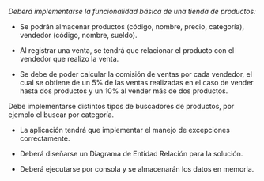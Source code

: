 *Deberá implementarse la funcionalidad básica de una tienda de productos:*

- Se podrán almacenar productos (código, nombre, precio, categoría), vendedor (código, nombre, sueldo).

- Al registrar una venta, se tendrá que relacionar el producto con el vendedor que realizo la venta. 

- Se debe de poder calcular la comisión de ventas por cada vendedor, el cual se obtiene de un 5% de las ventas realizadas en el caso de vender hasta dos productos y un 10% al vender más de dos productos.

Debe implementarse distintos tipos de buscadores de productos, por ejemplo el buscar por categoría.

- La aplicación tendrá que implementar el manejo de excepciones correctamente.

- Deberá diseñarse un Diagrama de Entidad Relación para la solución.

- Deberá ejecutarse por consola y se almacenarán los datos en memoria.

